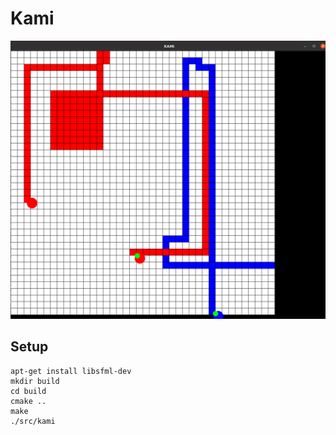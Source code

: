 # Kami

![Kami](Kami.png)

## Setup
```console
apt-get install libsfml-dev
mkdir build
cd build
cmake ..
make
./src/kami

```


